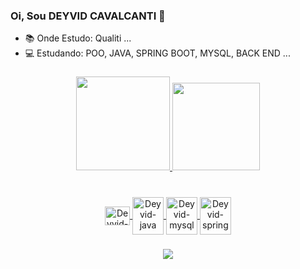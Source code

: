 ### Oi, Sou DEYVID CAVALCANTI 👋



- 📚 Onde Estudo: Qualiti ...
- 💻 Estudando: POO, JAVA, SPRING BOOT, MYSQL, BACK END ...

###
<div align="center">
  <a href="https://github.com/Deyvidecp">
  <img height="150em" src="https://github-readme-stats.vercel.app/api?username=Deyvidecp&show_icons=true&theme=dracula&include_all_commits=true&count_private=true"/>
  <img height="140em" src="https://github-readme-stats.vercel.app/api/top-langs/?username=Deyvidecp&layout=compact&langs_count=7&theme=dracula"/>
    
###
    
<div style="display: inline_block"><br>
  <img align="center" alt="Deyvid-git" height="30" width="40"
  <img src="https://cdn.jsdelivr.net/gh/devicons/devicon/icons/git/git-original.svg" />
  <img align="center" alt="Deyvid-java" height="60" width="50"
  <img src="https://cdn.jsdelivr.net/gh/devicons/devicon/icons/java/java-original-wordmark.svg" />
  <img align="center" alt="Deyvid-mysql" height="60" width="50"
  <img src="https://cdn.jsdelivr.net/gh/devicons/devicon/icons/mysql/mysql-original-wordmark.svg" />
  <img align="center" alt="Deyvid-spring" height="60" width="50"
  <img src="https://cdn.jsdelivr.net/gh/devicons/devicon/icons/spring/spring-plain-wordmark.svg" />
  
  ###
  
  <a href="https://www.linkedin.com/in/deyvid-cavalcanti/" target="_blank"><img src="https://img.shields.io/badge/-LinkedIn-%230077B5?style=for-the-badge&logo=linkedin&logoColor=white" target="_blank"></a> 
  
 

          
          
               
               
